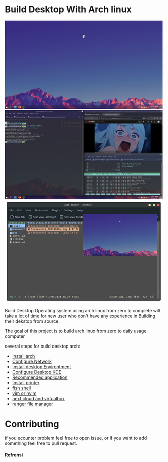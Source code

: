 # Build Desktop With Arch linux 

![image01](aset/Screenshot_20210828_045934.png)
![image02](aset/Screenshot_20210828_045913.png)
![image03](aset/Screenshot_20210831_101745.png)

Build Desktop Operating system using arch linux from zero to complete 
will take a lot of time for new user who don't have any experience in 
Building their dekstop from source.

The goal of this project is to build arch linux from zero to daily usage computer

several steps for build desktop arch:

- [Install arch](document/Install-archlinux.md)
- [Configure Network](document/configure-network-r8188eu.md)
- [Install desktop Environtment](document/Install-Desktop-Manager.md)
- [Configure Desktop KDE](document/Customize-KDE-Desktop.md)
- [Recommended application](document/recommendation-application.md)
- [Install printer](document/CUPS-Printer.md)
- [fish shell](document/fish-shell.md)
- [vim or nvim](document/vim-or-nvim-customize.md)
- [next cloud and virtualbox](document/nextcloud-self-host.md)
- [ranger file manager](document/ranger-file-manager.md)

# Contributing

if you ecounter problem feel free to open issue, or if you want to add 
something feel free to pull request.


#### Refrensi

